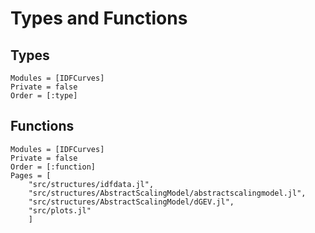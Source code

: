 
# Types and Functions

## Types

```@autodocs
Modules = [IDFCurves]
Private = false
Order = [:type]
```

## Functions

```@autodocs
Modules = [IDFCurves]
Private = false
Order = [:function]
Pages = [
    "src/structures/idfdata.jl",
    "src/structures/AbstractScalingModel/abstractscalingmodel.jl",
    "src/structures/AbstractScalingModel/dGEV.jl",
    "src/plots.jl"
    ]
```

